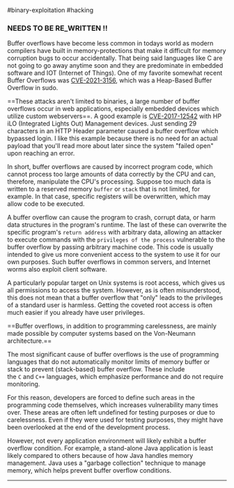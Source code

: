 #binary-exploitation #hacking 


### **NEEDS TO BE RE_WRITTEN  !!**

Buffer overflows have become less common in todays world as modern compilers have built in memory-protections that make it difficult for memory corruption bugs to occur accidentally. That being said languages like C are not going to go away anytime soon and they are predominate in embedded software and IOT (Internet of Things). One of my favorite somewhat recent Buffer Overflows was [CVE-2021-3156](https://blog.qualys.com/vulnerabilities-threat-research/2021/01/26/cve-2021-3156-heap-based-buffer-overflow-in-sudo-baron-samedit), which was a Heap-Based Buffer Overflow in sudo.

==These attacks aren't limited to binaries, a large number of buffer overflows occur in web applications, especially embedded devices which utilize custom webservers==. A good example is [CVE-2017-12542](https://www.bleepingcomputer.com/news/security/you-can-bypass-authentication-on-hpe-ilo4-servers-with-29-a-characters/) with HP iLO (Integrated Lights Out) Management devices. Just sending 29 characters in an HTTP Header parameter caused a buffer overflow which bypassed login. I like this example because there is no need for an actual payload that you'll read more about later since the system "failed open" upon reaching an error.

In short, buffer overflows are caused by incorrect program code, which cannot process too large amounts of data correctly by the CPU and can, therefore, manipulate the CPU's processing. Suppose too much data is written to a reserved memory `buffer` or `stack` that is not limited, for example. In that case, specific registers will be overwritten, which may allow code to be executed.

A buffer overflow can cause the program to crash, corrupt data, or harm data structures in the program's runtime. The last of these can overwrite the specific program's `return address` with arbitrary data, allowing an attacker to execute commands with the `privileges of the process` vulnerable to the buffer overflow by passing arbitrary machine code. This code is usually intended to give us more convenient access to the system to use it for our own purposes. Such buffer overflows in common servers, and Internet worms also exploit client software.

A particularly popular target on Unix systems is root access, which gives us all permissions to access the system. However, as is often misunderstood, this does not mean that a buffer overflow that "only" leads to the privileges of a standard user is harmless. Getting the coveted root access is often much easier if you already have user privileges.

==Buffer overflows, in addition to programming carelessness, are mainly made possible by computer systems based on the Von-Neumann architecture.==

The most significant cause of buffer overflows is the use of programming languages that do not automatically monitor limits of memory buffer or stack to prevent (stack-based) buffer overflow. These include the `C` and `C++` languages, which emphasize performance and do not require monitoring.

For this reason, developers are forced to define such areas in the programming code themselves, which increases vulnerability many times over. These areas are often left undefined for testing purposes or due to carelessness. Even if they were used for testing purposes, they might have been overlooked at the end of the development process.

However, not every application environment will likely exhibit a buffer overflow condition. For example, a stand-alone Java application is least likely compared to others because of how Java handles memory management. Java uses a "garbage collection" technique to manage memory, which helps prevent buffer overflow conditions.

---
